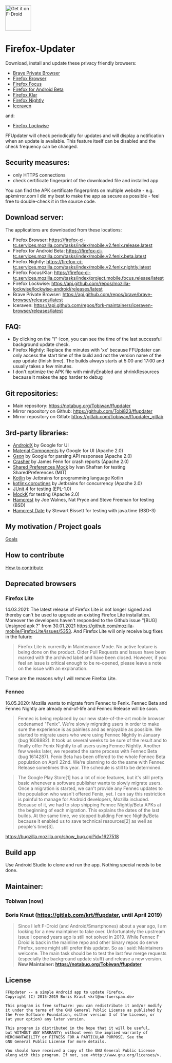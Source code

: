 [<img src="https://f-droid.org/badge/get-it-on.png" alt="Get it on F-Droid" height="80">](https://f-droid.org/app/de.marmaro.krt.ffupdater)

# Firefox-Updater
Download, install and update these privacy friendly browsers:
 - [Brave Private Browser](https://play.google.com/store/apps/details?id=com.brave.browser&hl=en_US)
 - [Firefox Browser](https://play.google.com/store/apps/details?id=org.mozilla.firefox)
 - [Firefox Focus](https://play.google.com/store/apps/details?id=org.mozilla.focus)
 - [Firefox for Android Beta](https://play.google.com/store/apps/details?id=org.mozilla.firefox_beta)
 - [Firefox Klar](https://play.google.com/store/apps/details?id=org.mozilla.klar)
 - [Firefox Nightly](https://play.google.com/store/apps/details?id=org.mozilla.firefox)
 - [Iceraven](https://github.com/fork-maintainers/iceraven-browser)

and:
 - [Firefox Lockwise](https://play.google.com/store/apps/details?id=mozilla.lockbox)

FFUpdater will check periodically for updates and will display a notification when an update is available. This feature itself can be disabled and the check frequency can be changed.

## Security measures:
 - only HTTPS connections
 - check certificate fingerprint of the downloaded file and installed app

You can find the APK certificate fingerprints on multiple website - e.g. apkmirror.com
I did my best to make the app as secure as possible - feel free to double-check it in the source code.

## Download server:
The applications are downloaded from these locations:
 - Firefox Browser: <https://firefox-ci-tc.services.mozilla.com/tasks/index/mobile.v2.fenix.release.latest>
 - Firefox for Android Beta: <https://firefox-ci-tc.services.mozilla.com/tasks/index/mobile.v2.fenix.beta.latest>
 - Firefox Nightly: <https://firefox-ci-tc.services.mozilla.com/tasks/index/mobile.v2.fenix.nightly.latest>
 - Firefox Focus/Klar: <https://firefox-ci-tc.services.mozilla.com/tasks/index/project.mobile.focus.release/latest>
 - Firefox Lockwise: <https://api.github.com/repos/mozilla-lockwise/lockwise-android/releases/latest>
 - Brave Private Browser: <https://api.github.com/repos/brave/brave-browser/releases/latest>
 - Iceraven: <https://api.github.com/repos/fork-maintainers/iceraven-browser/releases/latest>
 
## FAQ:
 - By clicking on the "i"-Icon, you can see the time of the last successful background update check.
 - Firefox Nightly: Replace the minutes with 'xx' because FFUpdater can only access the start time 
 of the build and not the version name of the app update (finish time). 
 The builds always starts at 5:00 and 17:00 and usually takes a few minutes.
 - I don't optimize the APK file with minifyEnabled and shrinkResources because it makes the app 
 harder to debug
 
## Git repositories:
 - Main repository: https://notabug.org/Tobiwan/ffupdater
 - Mirror repository on Github: https://github.com/Tobi823/ffupdater
 - Mirror repository on Gitlab: https://gitlab.com/Tobiwan/ffupdater_gitlab

## 3rd-party libraries:
 - [AndroidX](https://developer.android.com/jetpack/androidx) by Google for UI
 - [Material Components](https://github.com/material-components/material-components-android) by Google for UI (Apache 2.0)
 - [Gson](https://github.com/google/gson) by Google for parsing API responses (Apache 2.0)
 - [Crasher](https://github.com/fennifith/Crasher) by James Fenn for crash reports (Apache 2.0)
 - [Shared Preferences Mock](https://github.com/IvanShafran/shared-preferences-mock) by Ivan Shafran for testing SharedPreferences (MIT)
 - [Kotlin](https://github.com/JetBrains/kotlin) by Jetbrains for programming language Kotlin
 - [kotlinx.coroutines](https://github.com/Kotlin/kotlinx.coroutines) by Jetbrains for concurrency (Apache 2.0)
 - [JUnit 4](https://github.com/junit-team/junit4) for testing (EPL-1.0)
 - [MockK](https://mockk.io/) for testing (Apache 2.0)
 - [Hamcrest](https://github.com/hamcrest/JavaHamcrest) by Joe Walnes, Nat Pryce and Steve Freeman for testing (BSD)
 - [Hamcrest Date](https://github.com/eXparity/hamcrest-date) by Stewart Bissett for testing with java.time (BSD-3)

## My motivation / Project goals
[Goals](GOALS.md)

## How to contribute
[How to contribute](HOW_TO_CONTRIBUTE.md)

## Deprecated browsers

### Firefox Lite
14.03.2021: The latest release of Firefox Lite is not longer signed and thereby can't be used to
upgrade an existing Firefox Lite installation.
Moreover the developers haven't responded to the Github issue "[BUG] Unsigned apk ?" from 30.01.2021 
https://github.com/mozilla-mobile/FirefoxLite/issues/5353.
And Firefox Lite will only receive bug fixes in the future:
>Firefox Lite is currently in Maintenance Mode. No active feature is being done on the product. 
>Older Pull Requests and Issues have been marked with the archived label and have been closed. 
>However, if you feel an issue is critical enough to be re-opened, please leave a note on the issue 
>with an explanation. 

These are the reasons why I will remove Firefox Lite.

### Fennec
16.05.2020: Mozilla wants to migrate from Fennec to Fenix. Fennec Beta and Fennec Nightly are already end-of-life and Fennec Release will be soon.

>Fennec is being replaced by our new state-of-the-art mobile browser codenamed "Fenix". We're slowly migrating users in order to make sure the experience is as painless and as enjoyable as possible. We started to migrate users who were using Fennec Nightly in January (bug 1608882). It took us several weeks to be sure of the result and to finally offer Fenix Nightly to all users using Fennec Nightly. Another few weeks later, we repeated the same process with Fennec Beta (bug 1614287). Fenix Beta has been offered to the whole Fennec Beta population on April 22nd. We're planning to do the same with Fennec Release sometimes this year. The schedule is still to be determined.

 >The Google Play Store[1] has a lot of nice features, but it's still pretty basic whenever a software publisher wants to slowly migrate users. Once a migration is started, we can't provide any Fennec updates to the population who wasn't offered Fenix, yet. I can say this restriction is painful to manage for Android developers, Mozilla included. Because of it, we had to stop shipping Fennec Nightly/Beta APKs at the beginning of each migration. This explains the dates of the last builds. At the same time, we stopped building Fennec Nightly/Beta because it enabled us to save technical resources[2] as well as people's time[3].

https://bugzilla.mozilla.org/show_bug.cgi?id=1627518

## Build app
Use Android Studio to clone and run the app.
Nothing special needs to be done.

## Maintainer:
### Tobiwan (now)
### Boris Kraut (https://gitlab.com/krt/ffupdater, until April 2019)
> Since I left F-Droid (and Android/Smartphones) about a year ago, I am looking for a new maintainer to take over. Unfortunately the upstream issue I opened years ago is still not solved in 2019. While Fennec F-Droid is back in the mainline repo and other binary repos do serve Firefox, some might still prefer this updater. So as I said: Maintainers welcome. The main task should be to test the last few merge requests (especially the background update stuff) and release a new version.
> **New Maintainer: https://notabug.org/Tobiwan/ffupdater**

## License
````
FFUpdater -- a simple Android app to update Firefox.
Copyright (C) 2015-2019 Boris Kraut <krt@nurfuerspam.de>

This program is free software: you can redistribute it and/or modify
it under the terms of the GNU General Public License as published by
the Free Software Foundation, either version 3 of the License, or
(at your option) any later version.

This program is distributed in the hope that it will be useful,
but WITHOUT ANY WARRANTY; without even the implied warranty of
MERCHANTABILITY or FITNESS FOR A PARTICULAR PURPOSE. See the
GNU General Public License for more details.

You should have received a copy of the GNU General Public License
along with this program. If not, see <http://www.gnu.org/licenses/>.
````
